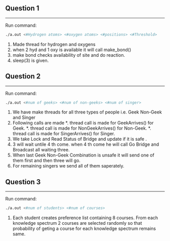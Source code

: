 ## Question 1
________________________________

Run command: 
```sh
./a.out <#Hydrogen atoms> <#oxygen atoms> <#positions> <#Threshold>
```

1. Made thread for hydrogen and oxygens
2. when 2 hyd and 1 oxy is available it will call make_bond()
3. make bond checks availability of site and do reaction.
4. sleep(3) is given.


## Question 2 
________________________________

Run command: 
```sh
./a.out <#num of geeks> <#num of non-geeks> <#num of singer>
```

1. We have make threads for all three types of people i.e. Geek Non-Geek and Singer
2. Following calls are made
    *. thread call is made for GeekArrives() for Geek.
    *. thread call is made for NonGeekArrives() for Non-Geek.
    *. thread call is made for SingerArrives() for Singer.
3. We take Lock and Read Status of Bridge and update if it is safe .
4. 3 will wait untile 4 th come. when 4 th come he will call Go Bridge and Broadcast all waiting three.
5. When last Geek Non-Geek Combination is unsafe it will send one of them first and then three will go.
6. For remaining singers we send all of them saperately.


## Question 3 
________________________________

Run command: 
```sh
./a.out <#num of students> <#num of courses>
```

1. Each student creates preference list containing 8 courses. From each knowledge spectrum 2 courses are selected randomly so that probability of geting a course for each knowledge spectrum remains same.

